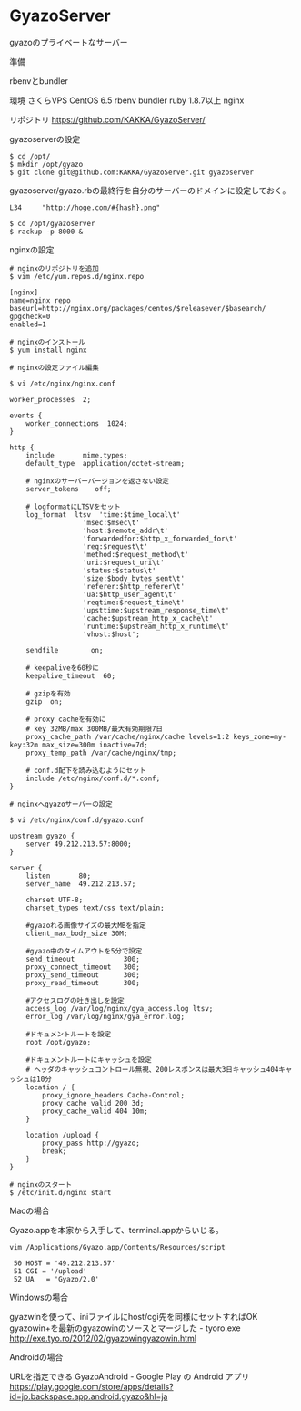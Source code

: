 GyazoServer
===========

gyazoのプライベートなサーバー

準備

rbenvとbundler

環境
さくらVPS CentOS 6.5
rbenv
bundler
ruby 1.8.7以上
nginx

リポジトリ
https://github.com/KAKKA/GyazoServer/

gyazoserverの設定

    $ cd /opt/
    $ mkdir /opt/gyazo
    $ git clone git@github.com:KAKKA/GyazoServer.git gyazoserver
    
gyazoserver/gyazo.rbの最終行を自分のサーバーのドメインに設定しておく。

    L34     "http://hoge.com/#{hash}.png"
    
    $ cd /opt/gyazoserver 
    $ rackup -p 8000 &
    
nginxの設定

    # nginxのリポジトリを追加
    $ vim /etc/yum.repos.d/nginx.repo

    [nginx]
    name=nginx repo
    baseurl=http://nginx.org/packages/centos/$releasever/$basearch/
    gpgcheck=0
    enabled=1

    # nginxのインストール
    $ yum install nginx
    
    # nginxの設定ファイル編集

    $ vi /etc/nginx/nginx.conf

    worker_processes  2;

    events {
        worker_connections  1024;
    }

    http {
        include       mime.types;
        default_type  application/octet-stream;

        # nginxのサーバーバージョンを返さない設定
        server_tokens    off;

        # logformatにLTSVをセット
        log_format  ltsv  'time:$time_local\t'
                      'msec:$msec\t'
                      'host:$remote_addr\t'
                      'forwardedfor:$http_x_forwarded_for\t'
                      'req:$request\t'
                      'method:$request_method\t'
                      'uri:$request_uri\t'
                      'status:$status\t'
                      'size:$body_bytes_sent\t'
                      'referer:$http_referer\t'
                      'ua:$http_user_agent\t'
                      'reqtime:$request_time\t'
                      'upsttime:$upstream_response_time\t'
                      'cache:$upstream_http_x_cache\t'
                      'runtime:$upstream_http_x_runtime\t'
                      'vhost:$host';

        sendfile        on;

        # keepaliveを60秒に
        keepalive_timeout  60;

        # gzipを有効
        gzip  on;

        # proxy cacheを有効に
        # key 32MB/max 300MB/最大有効期限7日
        proxy_cache_path /var/cache/nginx/cache levels=1:2 keys_zone=my-key:32m max_size=300m inactive=7d;
        proxy_temp_path /var/cache/nginx/tmp;

        # conf.d配下を読み込むようにセット
        include /etc/nginx/conf.d/*.conf;
    }
    
    # nginxへgyazoサーバーの設定

    $ vi /etc/nginx/conf.d/gyazo.conf

    upstream gyazo {
        server 49.212.213.57:8000;
    }

    server {
        listen       80;
        server_name  49.212.213.57;

        charset UTF-8;
        charset_types text/css text/plain;

        #gyazoれる画像サイズの最大MBを指定
        client_max_body_size 30M;

        #gyazo中のタイムアウトを5分で設定
        send_timeout            300;
        proxy_connect_timeout   300;
        proxy_send_timeout      300;
        proxy_read_timeout      300;

        #アクセスログの吐き出しを設定
        access_log /var/log/nginx/gya_access.log ltsv;
        error_log /var/log/nginx/gya_error.log;

        #ドキュメントルートを設定
        root /opt/gyazo;

        #ドキュメントルートにキャッシュを設定
        # ヘッダのキャッシュコントロール無視、200レスポンスは最大3日キャッシュ404キャッシュは10分
        location / {
            proxy_ignore_headers Cache-Control;
            proxy_cache_valid 200 3d;
            proxy_cache_valid 404 10m;
        }

        location /upload {
            proxy_pass http://gyazo;
            break;
        }
    }
    
    # nginxのスタート
    $ /etc/init.d/nginx start
    
    
    
    
Macの場合

Gyazo.appを本家から入手して、terminal.appからいじる。

    vim /Applications/Gyazo.app/Contents/Resources/script

     50 HOST = '49.212.213.57'
     51 CGI = '/upload'
     52 UA   = 'Gyazo/2.0'

Windowsの場合

gyazwinを使って、iniファイルにhost/cgi先を同様にセットすればOK
gyazowin+を最新のgyazowinのソースとマージした - tyoro.exe
http://exe.tyo.ro/2012/02/gyazowingyazowin.html

Androidの場合

URLを指定できる
GyazoAndroid - Google Play の Android アプリ
https://play.google.com/store/apps/details?id=jp.backspace.app.android.gyazo&hl=ja
